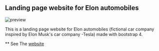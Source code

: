 ## Landing page website  for Elon automobiles

![preview](images/scroll-eff.gif)

This is a landing page website for Elon automobiles (fictional car company inspired by Elon Musk's car company -Tesla)
made with bootstrap 4.

** See The [website ](https://elonautomobiles.com) 

